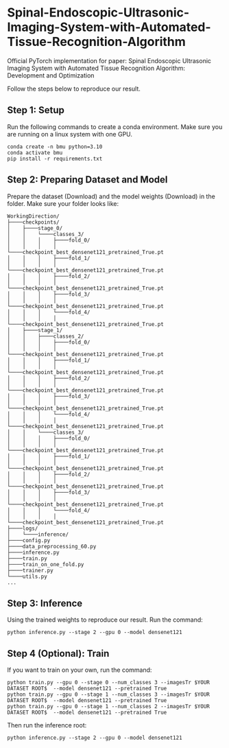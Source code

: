 # Spinal-Endoscopic-Ultrasonic-Imaging-System-with-Automated-Tissue-Recognition-Algorithm
Official PyTorch implementation for paper: Spinal Endoscopic Ultrasonic Imaging System with Automated Tissue Recognition Algorithm: Development and Optimization

Follow the steps below to reproduce our result.
## Step 1: Setup
Run the following commands to create a conda environment. Make sure you are running on a linux system with one GPU.
```
conda create -n bmu python=3.10
conda activate bmu
pip install -r requirements.txt
```
## Step 2: Preparing Dataset and Model
Prepare the dataset (Download) and the model weights (Download) in the folder. Make sure your folder looks like:
```
WorkingDirection/
├────checkpoints/
│    ├────stage_0/
│    │    └────classes_3/
│    │    │    ├────fold_0/
│    │    │    │    └────checkpoint_best_densenet121_pretrained_True.pt
│    │    │    ├────fold_1/
│    │    │    │    └────checkpoint_best_densenet121_pretrained_True.pt
│    │    │    ├────fold_2/
│    │    │    │    └────checkpoint_best_densenet121_pretrained_True.pt
│    │    │    ├────fold_3/
│    │    │    │    └────checkpoint_best_densenet121_pretrained_True.pt
│    │    │    └────fold_4/
│    │    │    │    └────checkpoint_best_densenet121_pretrained_True.pt
│    ├────stage_1/
│    │    ├────classes_2/
│    │    │    ├────fold_0/
│    │    │    │    └────checkpoint_best_densenet121_pretrained_True.pt
│    │    │    ├────fold_1/
│    │    │    │    └────checkpoint_best_densenet121_pretrained_True.pt
│    │    │    ├────fold_2/
│    │    │    │    └────checkpoint_best_densenet121_pretrained_True.pt
│    │    │    ├────fold_3/
│    │    │    │    └────checkpoint_best_densenet121_pretrained_True.pt
│    │    │    └────fold_4/
│    │    │    │    └────checkpoint_best_densenet121_pretrained_True.pt
│    │    └────classes_3/
│    │    │    ├────fold_0/
│    │    │    │    └────checkpoint_best_densenet121_pretrained_True.pt
│    │    │    ├────fold_1/
│    │    │    │    └────checkpoint_best_densenet121_pretrained_True.pt
│    │    │    ├────fold_2/
│    │    │    │    └────checkpoint_best_densenet121_pretrained_True.pt
│    │    │    ├────fold_3/
│    │    │    │    └────checkpoint_best_densenet121_pretrained_True.pt
│    │    │    └────fold_4/
│    │    │    │    └────checkpoint_best_densenet121_pretrained_True.pt
├────logs/
│    └────inference/
├────config.py
├────data_preprocessing_60.py
├────inference.py
├────train.py
├────train_on_one_fold.py
├────trainer.py
└────utils.py
...
```
## Step 3: Inference
Using the trained weights to reproduce our result. Run the command:
```
python inference.py --stage 2 --gpu 0 --model densenet121
```

## Step 4 (Optional): Train
If you want to train on your own, run the command:
```
python train.py --gpu 0 --stage 0 --num_classes 3 --imagesTr $YOUR DATASET ROOT$  --model densenet121 --pretrained True
python train.py --gpu 0 --stage 1 --num_classes 3 --imagesTr $YOUR DATASET ROOT$  --model densenet121 --pretrained True
python train.py --gpu 0 --stage 1 --num_classes 2 --imagesTr $YOUR DATASET ROOT$  --model densenet121 --pretrained True
```
Then run the inference root:
```
python inference.py --stage 2 --gpu 0 --model densenet121
```
